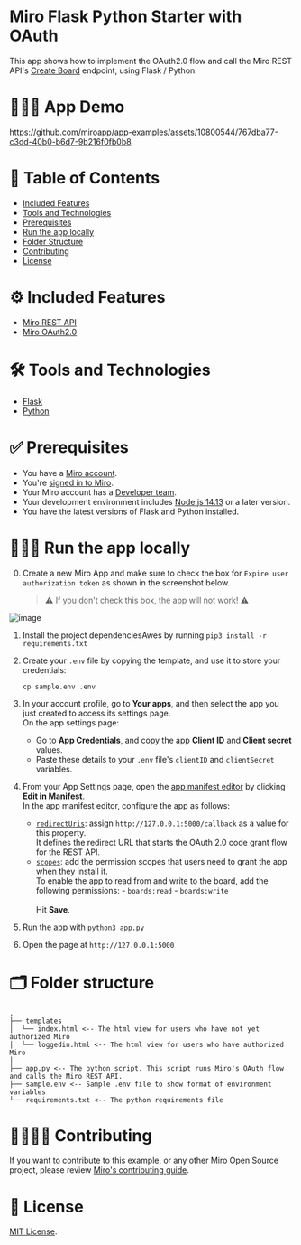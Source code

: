 # Miro Flask Python Starter with OAuth

This app shows how to implement the OAuth2.0 flow and call the Miro REST API's [Create Board](https://developers.miro.com/reference/create-board) endpoint, using Flask / Python.

# 👨🏻‍💻 App Demo

https://github.com/miroapp/app-examples/assets/10800544/767dba77-c3dd-40b0-b6d7-9b216f0fb0b8

# 📒 Table of Contents

- [Included Features](#features)
- [Tools and Technologies](#tools)
- [Prerequisites](#prerequisites)
- [Run the app locally](#run)
- [Folder Structure](#folder)
- [Contributing](#contributing)
- [License](#license)

# ⚙️ Included Features <a name="features"></a>

- [Miro REST API](https://developers.miro.com/reference/api-reference)
- [Miro OAuth2.0](https://developers.miro.com/docs/getting-started-with-oauth)

# 🛠️ Tools and Technologies <a name="tools"></a>

- [Flask](https://flask.palletsprojects.com/en/2.1.x/)
- [Python](https://www.python.org/)

# ✅ Prerequisites <a name="prerequisites"></a>

- You have a [Miro account](https://miro.com/signup/).
- You're [signed in to Miro](https://miro.com/login/).
- Your Miro account has a [Developer team](https://developers.miro.com/docs/create-a-developer-team).
- Your development environment includes [Node.js 14.13](https://nodejs.org/en/download) or a later version.
- You have the latest versions of Flask and Python installed.

# 🏃🏽‍♂️ Run the app locally <a name="run"></a>

0. Create a new Miro App and make sure to check the box for `Expire user authorization token` as shown in the screenshot below.

   > ⚠️ If you don't check this box, the app will not work! ⚠️

![image](https://github.com/bishopwm/miroFullstackSample/assets/10800544/5fbcc8ae-481b-4dc1-bbff-ef9cf5fb39d9)

1. Install the project dependenciesAwes by running `pip3 install -r requirements.txt`
2. Create your `.env` file by copying the template, and use it to store your credentials:
   ```
   cp sample.env .env
   ```
3. In your account profile, go to **Your apps**, and then select the app you just created to access its settings page. \
   On the app settings page:
   - Go to **App Credentials**, and copy the app **Client ID** and **Client secret** values.
   - Paste these details to your `.env` file's `clientID` and `clientSecret` variables.
4. From your App Settings page, open the [app manifest editor](https://developers.miro.com/docs/manually-create-an-app#step-2-configure-your-app-in-miro) by clicking **Edit in Manifest**. \
    In the app manifest editor, configure the app as follows:

   - [`redirectUris`](https://developers.miro.com/docs/app-manifest#redirecturis): assign `http://127.0.0.1:5000/callback` as a value for this property. \
     It defines the redirect URL that starts the OAuth 2.0 code grant flow for the REST API.
   - [`scopes`](https://developers.miro.com/docs/app-manifest#scopes): add the permission scopes that users need to grant the app when they install it. \
      To enable the app to read from and write to the board, add the following permissions: - `boards:read` - `boards:write`\
     \
     Hit **Save**.

5. Run the app with `python3 app.py`
6. Open the page at `http://127.0.0.1:5000`

# 🗂️ Folder structure <a name="folder"></a>

```
.
├── templates
│  └── index.html <-- The html view for users who have not yet authorized Miro
│  └── loggedin.html <-- The html view for users who have authorized Miro
│
├── app.py <-- The python script. This script runs Miro's OAuth flow and calls the Miro REST API.
├── sample.env <-- Sample .env file to show format of environment variables
└── requirements.txt <-- The python requirements file
```

# 🫱🏻‍🫲🏽 Contributing <a name="contributing"></a>

If you want to contribute to this example, or any other Miro Open Source project, please review [Miro's contributing guide](https://github.com/miroapp/app-examples/blob/main/CONTRIBUTING.md).

# 🪪 License <a name="license"></a>

[MIT License](https://github.com/miroapp/app-examples/blob/main/LICENSE).

